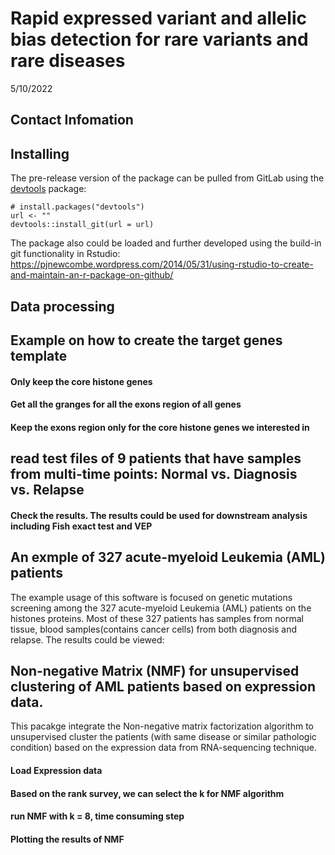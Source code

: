 Rapid expressed variant and allelic bias detection for rare variants and
rare diseases
================
5/10/2022

## Contact Infomation

## Installing

<!-- If you're putting `mutationScreenR` on CRAN, it can be installed with

    install.packages("mutationScreenR") -->

The pre-release version of the package can be pulled from GitLab using
the [devtools](https://github.com/hadley/devtools) package:

    # install.packages("devtools")
    url <- ""
    devtools::install_git(url = url)

The package also could be loaded and further developed using the
build-in git functionality in Rstudio:
<https://pjnewcombe.wordpress.com/2014/05/31/using-rstudio-to-create-and-maintain-an-r-package-on-github/>

## Data processing

## Example on how to create the target genes template

#### Only keep the core histone genes

#### Get all the granges for all the exons region of all genes

#### Keep the exons region only for the core histone genes we interested in

## read test files of 9 patients that have samples from multi-time points: Normal vs. Diagnosis vs. Relapse

#### Check the results. The results could be used for downstream analysis including Fish exact test and VEP

## An exmple of 327 acute-myeloid Leukemia (AML) patients

The example usage of this software is focused on genetic mutations
screening among the 327 acute-myeloid Leukemia (AML) patients on the
histones proteins. Most of these 327 patients has samples from normal
tissue, blood samples(contains cancer cells) from both diagnosis and
relapse. The results could be viewed:

## Non-negative Matrix (NMF) for unsupervised clustering of AML patients based on expression data.

This pacakge integrate the Non-negative matrix factorization algorithm
to unsupervised cluster the patients (with same disease or similar
pathologic condition) based on the expression data from RNA-sequencing
technique.

#### Load Expression data

#### Based on the rank survey, we can select the k for NMF algorithm

#### run NMF with k = 8, time consuming step

#### Plotting the results of NMF
